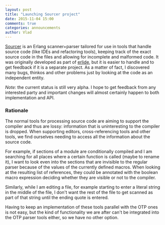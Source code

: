 ```yaml
---
layout: post
title: "Launching Sourcer project"
date: 2015-11-04 15:00
comments: true
categories: announcements
author: Vlad
---
```


[Sourcer](https://github.com/erlide/sourcer) is an Erlang scanner+parser tailored for use in tools that handle source code (like IDEs and refactoring tools), keeping track of the exact source code in the files and allowing for incomplete and malformed code. It was originally developed as part of [erlide](http://erlide.org), but it is easier to handle and to get feedback if it is a separate project. As a matter of fact, I discovered many bugs, thinkos and other problems just by looking at the code as an independent entity.

*Note:* the current status is still very alpha. I hope to get feedback from any interested party and important changes will almost certainly happen to both implementation and API. 

### Rationale

The normal tools for processing source code are aiming to support the compiler and thus are lossy: information that is uninteresting to the compiler is dropped. When supporting editors, cross-referencing tools and other tools, we find ourselves needing to access all the information about the source code.

For example, if sections of a module are conditionally compiled and I am searching for all places where a certain function is called (maybe to rename it), I want to look even into the sections that are invisible to the regular parser because of the values of the currently defined macros. When looking at the resulting list of references, they could be annotated with the boolean macro expression deciding whether they are visible or not to the compiler.

Similarly, while I am editing a file, for example starting to enter a literal string in the middle of the file, I don't want the rest of the file to get scanned as part of that string until the ending quote is entered.

Having to keep an implementation of these tools parallel with the OTP ones is not easy, but the kind of functionality we are after can't be integrated into the OTP parser tools either, so we have no other option.
